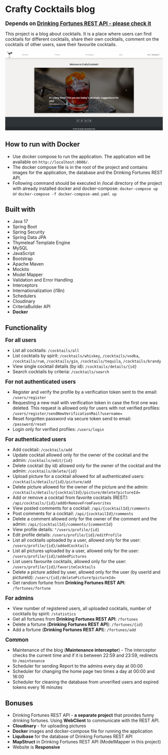 # Crafty Cocktails blog

**<span style="font-size: larger;">Depends on [Drinking Fortunes REST API - please check it](https://github.com/aleksandra-mileva/DrinkingFortunesRestApi)</span>**

This project is a blog about cocktails. It is a place where users can find cocktails for different cocktails, share their own cocktails, comment on the cocktails of other users, save their favourite cocktails.

<img src="src/main/resources/static/images/forReadme.png" alt=""/>


##  How to run with Docker
- Use docker compose to run the application. The application will be available on `http://localhost:8080/`.
- The docker compose file is in the root of the project and contains images for the application, the database and the Drinking Fortunes REST API.
- Following command should be executed in /local directory of the project with already installed docker and docker-compose: `docker-compose up` or `docker-compose -f docker-compose-amd.yaml up`

##  Built with
- Java 17
- Spring Boot
- Spring Security
- Spring Data JPA
- Thymeleaf Template Engine
- MySQL
- JavaScript
- Bootstrap
- Apache Maven
- Mockito
- Model Mapper
- Validation and Error Handling
- Interceptors 
- Internationalization (i18n)
- Schedulers
- Cloudinary
- CriteriaBuilder API
- **Docker**

##  Functionality
**<span style="font-size: larger;">For all users</span>**
- List all cocktails: `/cocktails/all`
- List cocktails by spirit: `/cocktails/whiskey`, `/cocktails/vodka`, `/cocktails/rum`, `/cocktails/gin`, `/cocktails/tequila`, `/cocktails/brandy`
- View single cocktail details (by id): `/cocktails/details/{id}`
- Search cocktails by criteria: `/cocktails/search`

**<span style="font-size: larger;">For not authenticated users</span>**
- Register and verify the profile by a verification token sent to the email: `/users/register`
- Requesting a new mail with verification token in case the first one was deleted. This
  request is allowed only for users with not verified profiles: `/users/register/sendNewVerificationMail?username=`
- Reset forgotten password via secure token send to email: `/password/reset`
- Login only for verified profiles: `/users/login`

**<span style="font-size: larger;">For authenticated users</span>**
- Add cocktail: `/cocktails/add`
- Update cocktail allowed only for the owner of the cocktail and the admin: `/cocktails/edit/{id}`
- Delete cocktail (by id) allowed only for the owner of the cocktail and the admin: `/cocktails/delete/{id}`
- Upload picture for a cocktail allowed for all authenticated users: `/cocktails/details/{id}/picture/add`
- Delete picture allowed for the owner of the picture and the admin: `/cocktails/details/{cocktailId}/picture/delete?pictureId=`
- Add or remove a cocktail from favorite cocktails (REST): `/api/cocktails/{id}/addOrRemoveFromFavorites`
- View posted comments for a cocktail: `/api/{cocktailId}/comments`
- Post comments for a cocktail: `/api/{cocktailId}/comments`
- Delete a comment allowed only for the owner of the comment and the admin: `/api/{cocktailId}/comments/{commentId}`
- View profile details: `"/users/profile/{id}`
- Edit profile details: `/users/profile/{id}/editProfile`
- List all cocktails uploaded by a user, allowed only for the user: `/users/profile/{id}/addedCocktails`
- List all pictures uploaded by a user, allowed only for the user: `/users/profile/{id}/addedPictures`
- List users favourite cocktails, allowed only for the user: `/users/profile/{id}/favoriteCocktails`
- Delete a picture added by user, allowed only for the user (by userId and pictureId): `/users/{id}/deletePicture?pictureId=`
- Get random fortune from **Drinking Fortunes REST API**: `/fortunes/fortune`

**<span style="font-size: larger;">For admins</span>**
- View number of registered users, all uploaded cocktails, number of cocktails by spirit: `/statistics`
- Get all fortunes from **Drinking Fortunes REST API**: `/fortunes`
- Delete a fortune (**Drinking Fortunes REST API**): `/fortunes/{id}`
- Add a fortune (**Drinking Fortunes REST API**): `/fortunes/add`

**<span style="font-size: larger;">Common</span>**
- Maintenance of the blog (**Maintenance interceptor**) - The interceptor checks the current time and if it is between 22:59 and 23:59, redirects to `/maintenance`
- Scheduler for sending Report to the admins every day at 00:00
- Scheduler for changing the home page two times a day at 00:00 and 16:00
- Scheduler for cleaning the database from unverified users and expired tokens every 16 minutes

##  Bonuses
- Drinking Fortunes REST API - **a separate project** that provides funny drinking fortunes. Using **WebClient** to communicate with the REST API.
- **Cloudinary** - for uploading pictures
- **Docker** images and docker-compose file for running the application
- **Liquibase** for the database of Drinking Fortunes REST API
- **MapStruct** in Drinking Fortunes REST API (ModelMapper in this project)
- Website is **Responsive**







